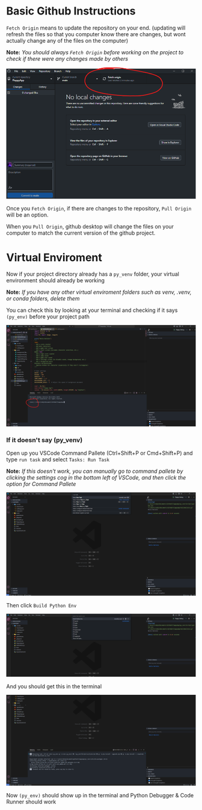 # Basic Github Instructions

`Fetch Origin` means to update the repository on your end. (updating will refresh the files so that you computer know there are changes, but wont actually change any of the files on the computer)

**Note:** _You should always `Fetch Origin` before working on the project to check if there were any changes made by others_

![screenshot](.github/fetchCheck.png)

Once you `Fetch Origin`, if there are changes to the repository, `Pull Origin` will be an option.

When you `Pull Origin`, github desktop will change the files on your computer to match the current version of the github project.

# Virtual Enviroment

Now if your project directory already has a `py_venv` folder, your virtual environment should already be working

**Note:** _If you have any other virtual enviroment folders such as venv, .venv, or conda folders, delete them_

You can check this by looking at your terminal and checking if it says `(py_env)` before your project path

![venvCheck](.github/venvCheck.png)

### If it doesn't say (py_venv)

Open up you VSCode Command Pallete (Ctrl+Shift+P or Cmd+Shift+P) and type `run task` and select `Tasks: Run Task`

**Note:** _If this doesn't work, you can manually go to command pallete by clicking the settings cog in the bottom left of VSCode, and then click the option for Command Pallete_

![runTask](.github/runTask.png)

Then click `Build Python Env`

![buildTask](.github/buildTask.png)

And you should get this in the terminal

![buildingTask](.github/buildingTask.png)

Now `(py_env)` should show up in the terminal and Python Debugger & Code Runner should work
